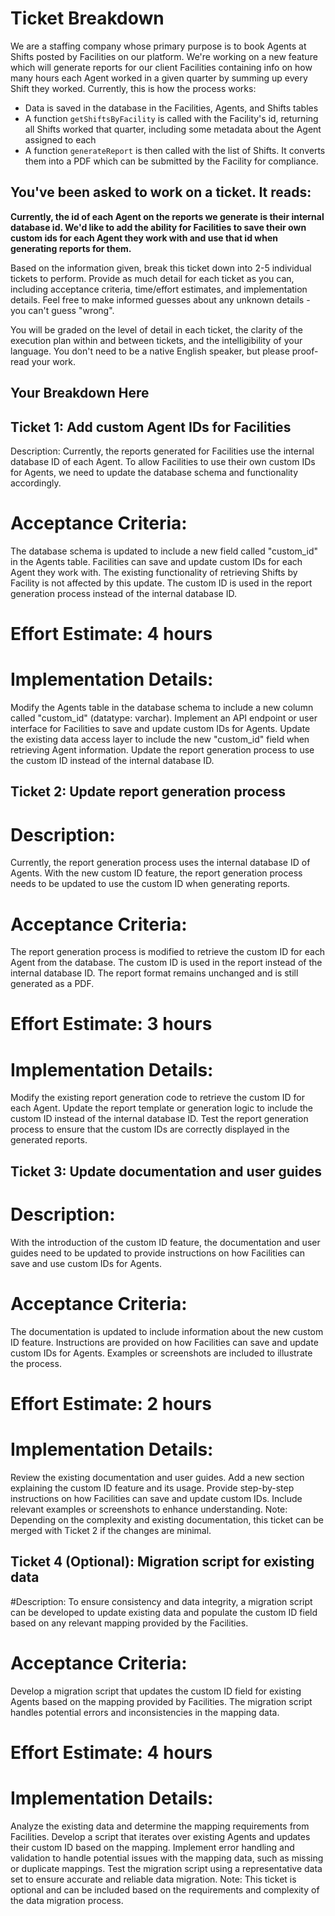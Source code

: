 # Ticket Breakdown

We are a staffing company whose primary purpose is to book Agents at Shifts posted by Facilities on our platform. We're working on a new feature which will generate reports for our client Facilities containing info on how many hours each Agent worked in a given quarter by summing up every Shift they worked. Currently, this is how the process works:

-   Data is saved in the database in the Facilities, Agents, and Shifts tables
-   A function `getShiftsByFacility` is called with the Facility's id, returning all Shifts worked that quarter, including some metadata about the Agent assigned to each
-   A function `generateReport` is then called with the list of Shifts. It converts them into a PDF which can be submitted by the Facility for compliance.

## You've been asked to work on a ticket. It reads:

**Currently, the id of each Agent on the reports we generate is their internal database id. We'd like to add the ability for Facilities to save their own custom ids for each Agent they work with and use that id when generating reports for them.**

Based on the information given, break this ticket down into 2-5 individual tickets to perform. Provide as much detail for each ticket as you can, including acceptance criteria, time/effort estimates, and implementation details. Feel free to make informed guesses about any unknown details - you can't guess "wrong".

You will be graded on the level of detail in each ticket, the clarity of the execution plan within and between tickets, and the intelligibility of your language. You don't need to be a native English speaker, but please proof-read your work.

## Your Breakdown Here

## Ticket 1: Add custom Agent IDs for Facilities

Description:
Currently, the reports generated for Facilities use the internal database ID of each Agent. To allow Facilities to use their own custom IDs for Agents, we need to update the database schema and functionality accordingly.

# Acceptance Criteria:

The database schema is updated to include a new field called "custom_id" in the Agents table.
Facilities can save and update custom IDs for each Agent they work with.
The existing functionality of retrieving Shifts by Facility is not affected by this update.
The custom ID is used in the report generation process instead of the internal database ID.

# Effort Estimate: 4 hours

# Implementation Details:

Modify the Agents table in the database schema to include a new column called "custom_id" (datatype: varchar).
Implement an API endpoint or user interface for Facilities to save and update custom IDs for Agents.
Update the existing data access layer to include the new "custom_id" field when retrieving Agent information.
Update the report generation process to use the custom ID instead of the internal database ID.

## Ticket 2: Update report generation process

# Description:

Currently, the report generation process uses the internal database ID of Agents. With the new custom ID feature, the report generation process needs to be updated to use the custom ID when generating reports.

# Acceptance Criteria:

The report generation process is modified to retrieve the custom ID for each Agent from the database.
The custom ID is used in the report instead of the internal database ID.
The report format remains unchanged and is still generated as a PDF.

# Effort Estimate: 3 hours

# Implementation Details:

Modify the existing report generation code to retrieve the custom ID for each Agent.
Update the report template or generation logic to include the custom ID instead of the internal database ID.
Test the report generation process to ensure that the custom IDs are correctly displayed in the generated reports.

## Ticket 3: Update documentation and user guides

# Description:

With the introduction of the custom ID feature, the documentation and user guides need to be updated to provide instructions on how Facilities can save and use custom IDs for Agents.

# Acceptance Criteria:

The documentation is updated to include information about the new custom ID feature.
Instructions are provided on how Facilities can save and update custom IDs for Agents.
Examples or screenshots are included to illustrate the process.

# Effort Estimate: 2 hours

# Implementation Details:

Review the existing documentation and user guides.
Add a new section explaining the custom ID feature and its usage.
Provide step-by-step instructions on how Facilities can save and update custom IDs.
Include relevant examples or screenshots to enhance understanding.
Note: Depending on the complexity and existing documentation, this ticket can be merged with Ticket 2 if the changes are minimal.

## Ticket 4 (Optional): Migration script for existing data

#Description:
To ensure consistency and data integrity, a migration script can be developed to update existing data and populate the custom ID field based on any relevant mapping provided by the Facilities.

# Acceptance Criteria:

Develop a migration script that updates the custom ID field for existing Agents based on the mapping provided by Facilities.
The migration script handles potential errors and inconsistencies in the mapping data.

# Effort Estimate: 4 hours

# Implementation Details:

Analyze the existing data and determine the mapping requirements from Facilities.
Develop a script that iterates over existing Agents and updates their custom ID based on the mapping.
Implement error handling and validation to handle potential issues with the mapping data, such as missing or duplicate mappings.
Test the migration script using a representative data set to ensure accurate and reliable data migration.
Note: This ticket is optional and can be included based on the requirements and complexity of the data migration process.
